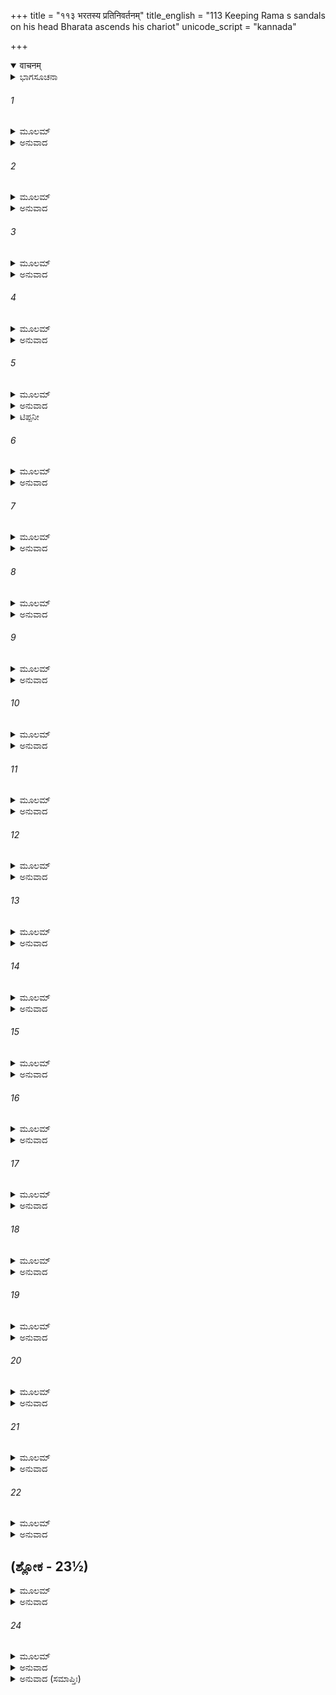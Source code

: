 +++
title = "११३ भरतस्य प्रतिनिवर्तनम्"
title_english = "113 Keeping Rama s sandals on his head Bharata ascends his chariot"
unicode_script = "kannada"

+++
<details open><summary>वाचनम्</summary>

<div class="audioEmbed"  caption="श्रीराम-हरिसीताराममूर्ति-घनपाठिभ्यां वचनम्" src="https://archive.org/download/Ramayana-recitation-Sriram-harisItArAmamUrti-Ghanapaati-v2/Kanda_2/Kanda_2_AYK-113-Bharathasya_Prathi_Nivartham.mp3"></div>
</details>



<details><summary>ಭಾಗಸೂಚನಾ</summary>

ಚಿತ್ರಕೂಟದಿಂದ ಹೊರಟ ಭರತನು ಮತ್ತೊಮ್ಮೆ ಭರದ್ವಾಜರನ್ನು ಸಂದರ್ಶಿಸಿ ಅಯೋಧ್ಯೆಗೆ ಮರಳಿ ಬಂದುದು
</details>

###### 1


<details><summary>ಮೂಲಮ್</summary>

ತತಃ ಶಿರಸಿ ಕೃತ್ವಾ ತು ಪಾದುಕೇ ಭರತಸ್ತದಾ ।  
ಆರುರೋಹ ರಥಂ ಹೃಷ್ಟಃ ಶತ್ರುಘ್ನಸಹಿತಸ್ತದಾ ॥
</details>

<details><summary>ಅನುವಾದ</summary>

ಅನಂತರ ಶ್ರೀರಾಮಚಂದ್ರನ ಪಾದುಕೆಗಳನ್ನು ತನ್ನ ಮಸ್ತಕದ ಮೇಲೆ ಹೊತ್ತು ಭರತನು ಶತ್ರುಘ್ನನೊಂದಿಗೆ ಸಂತೋಷದಿಂದ ರಥದಲ್ಲಿ ಕುಳಿತನು.॥1॥
</details>

###### 2


<details><summary>ಮೂಲಮ್</summary>

ವಸಿಷ್ಠೋ ವಾಮದೇವಶ್ಚ ಜಾಬಾಲಿಶ್ಚ ದೃಢವ್ರತಃ ।  
ಅಗ್ರತಃ ಪ್ರಯಯುಃ ಸರ್ವೇ ಮಂತ್ರಿಣೋಮಂತ್ರಪೂಜಿತಾಃ ॥
</details>

<details><summary>ಅನುವಾದ</summary>

ವಸಿಷ್ಠ, ವಾಮದೇವ ಹಾಗೂ ದೃಢತೆಯಿಂದ ಉತ್ತಮ ವ್ರತವನ್ನು ಪಾಲಿಸುವ ಉತ್ತಮ ಸಲಹೆಯಿಂದ ಸಮ್ಮಾನಿತರಾದ ಜಾಬಾಲಿ ಮೊದಲಾದ ಎಲ್ಲ ಮಂತ್ರಿಗಳು ಹಿಂದೆ-ಹಿಂದೆಯೇ ನಡೆದರು.॥2॥
</details>

###### 3


<details><summary>ಮೂಲಮ್</summary>

ಮಂದಾಕಿನೀಂ ನದೀಂ ರಮ್ಯಾಂ ಪ್ರಾಙ್ಮುಖಾಸ್ತೇ ಯಯುಸ್ತದಾ ।  
ಪ್ರದಕ್ಷಿಣಂ ಚ ಕುರ್ವಾಣಾಶ್ಚಿತ್ರಕೂಟಂ ಮಹಾಗಿರಿಮ್ ॥
</details>

<details><summary>ಅನುವಾದ</summary>

ಅವರೆಲ್ಲರೂ ಚಿತ್ರಕೂಟ ಪರ್ವತಕ್ಕೆ ಪ್ರದಕ್ಷಿಣೆ ಮಾಡುತ್ತಾ ಪರಮರಮಣೀಯ ಮಂದಾಕಿನೀ ನದಿಯನ್ನು ದಾಟಿ ಪೂರ್ವ ದಿಕ್ಕಿಗೆ ಪ್ರಯಾಣ ಬೆಳೆಸಿದರು.॥3॥
</details>

###### 4


<details><summary>ಮೂಲಮ್</summary>

ಪಶ್ಯಂಧಾತುಸಹಸ್ರಾಣಿ ರಮ್ಯಾಣಿ ವಿವಿಧಾನಿ ಚ ।  
ಪ್ರಯಯೌ ತಸ್ಯ ಪಾರ್ಶ್ವೇನ ಸಸೈನ್ಯೋ ಭರತಸ್ತದಾ ॥
</details>

<details><summary>ಅನುವಾದ</summary>

ಆಗ ಭರತನು ತನ್ನ ಸೈನ್ಯದೊಂದಿಗೆ ಸಾವಿರಾರು ಪ್ರಕಾರದ ರಮಣೀಯ ಧಾತುಗಳನ್ನು ನೋಡುತ್ತಾ ಚಿತ್ರಕೂಟದ ತಪ್ಪಲಿನಿಂದ ಹೊರಟನು.॥4॥
</details>

###### 5


<details><summary>ಮೂಲಮ್</summary>

ಅದೂರಾಚ್ಚಿತ್ರಕೂಟಸ್ಯ ದದರ್ಶ ಭರತಸ್ತದಾ ।  
ಆಶ್ರಮಂ ಯತ್ರ ಸ ಮುನಿರ್ಭರದ್ವಾಜಃ ಕೃತಾಲಯಃ ॥
</details>

<details><summary>ಅನುವಾದ</summary>

ಚಿತ್ರಕೂಟದಿಂದ ಸ್ವಲ್ಪ ದೂರ ಹೋದಾಗ ಭರತನು ಮುನಿವರ್ಯ ಭರದ್ವಾಜರು ವಾಸಿಸುತ್ತಿದ್ದ ಆಶ್ರಮವನ್ನು ನೋಡಿದನು.॥5॥*
</details>

<details><summary>ಟಿಪ್ಪನೀ</summary>

* ಈ ಆಶ್ರಮವು ಯಮುನಾ ನದಿಯ ದಕ್ಷಿಣ ದಿಕ್ಕಿನಲ್ಲಿ ಚಿತ್ರಕೂಟದ ಹತ್ತಿರವೇ ಇತ್ತು. ಗಂಗಾ-ಯಮುನೆಯರ ನಡುವಿನ ಪ್ರಯಾಗದಲ್ಲಿ ವನಕ್ಕೆ ಹೋಗುವಾಗ ಶ್ರೀರಾಮ ಮತ್ತು ಲಕ್ಷ್ಮಣ ವಿಶ್ರಮಿಸಿದ ಆಶ್ರಮಕ್ಕಿಂತ ಈ ಆಶ್ರಮವು ಭಿನ್ನವಾಗಿ ಕಾಣುತ್ತದೆ. ಅದರಿಂದಲೇ ಆಶ್ರಮದಲ್ಲಿ ಭರದ್ವಾಜರನ್ನು ಕಂಡು ಬಳಿಕ ಭರತಾದಿಗಳು ಯಮುನೆಯನ್ನು ದಾಟಿದ ಉಲ್ಲೇಖ ಸಿಗುತ್ತದೆ - ‘ತತಸ್ತೇ ಯಮುನಾಂ ದಿವ್ಯಾಂ ನದೀಂ ತೀರ್ತ್ವೋರ್ಮಿಮಾಲಿನೀಮ್’. ಈ ಎರಡನೆಯ ಆಶ್ರಮದಿಂದ ಶ್ರೀರಾಮ ಮತ್ತು ಭರತರ ಸಮಾಗಮದ ಸಮಾಚಾರ ಶೀಘ್ರವಾಗಿ ಸಿಗುತ್ತಿತ್ತು; ಅದಕ್ಕಾಗಿ ಭರತನು ಮರಳುವಾಗಲೂ ಭರದ್ವಾಜರು ಇಲ್ಲೇ ಇದ್ದರು.
</details>

###### 6


<details><summary>ಮೂಲಮ್</summary>

ಸ ತಮಾಶ್ರಮಮಾಗಮ್ಯ ಭರದ್ವಾಜಸ್ಯ ವೀರ್ಯವಾನ್ ।  
ಅವತೀರ್ಯ ರಥಾತ್ಪಾದೌ ವವಂದೇ ಕುಲನಂದನಃ ॥
</details>

<details><summary>ಅನುವಾದ</summary>

ತನ್ನ ಕುಲವನ್ನು ಆನಂದಗೊಳಿಸುವ ಪರಾಕ್ರಮಿ ಭರತನು ಮಹರ್ಷಿ ಭರದ್ವಾಜರ ಆಶ್ರಮವನ್ನು ತಲುಪಿ ರಥದಿಂದ ಕೆಳಗಿಳಿದು, ಮುನಿಯ ಚರಣಗಳಲ್ಲಿ ಸಾಷ್ಟಾಂಗ ನಮಸ್ಕಾರ ಮಾಡಿದನು.॥6॥
</details>

###### 7


<details><summary>ಮೂಲಮ್</summary>

ತತೋ ಹೃಷ್ಟೋ ಭರದ್ವಾಜೋ ಭರತಂ ವಾಕ್ಯಮಬ್ರವೀತ್ ।  
ಅಪಿ ಕೃತ್ಯಂ ಕೃತಂ ತಾತ ರಾಮೇಣ ಚ ಸಗಮಾಗತಮ್ ॥
</details>

<details><summary>ಅನುವಾದ</summary>

ಅವನು ಬಂದಿರುವುದರಿಂದ ಮಹರ್ಷಿ ಭರದ್ವಾಜರಿಗೆ ಬಹಳ ಆನಂದವಾಯಿತು. ಅವರು ಭರತನನ್ನು ಕೇಳಿದರು - ಅಯ್ಯಾ! ನಿನ್ನ ಕಾರ್ಯ ಸಂಪನ್ನವಾಯಿತು ತಾನೇ? ಶ್ರೀರಾಮಚಂದ್ರನು ಭೇಟಿಯಾದನೇ.॥7॥
</details>

###### 8


<details><summary>ಮೂಲಮ್</summary>

ಏವಮುಕ್ತಃ ಸತು ತತೋ ಭರದ್ವಾಜೇನ ಧೀಮತಾ ।  
ಪ್ರತ್ಯುವಾಚ ಭರದ್ವಾಜಂ ಭರತೋ ಧರ್ಮವತ್ಸಲಃ ॥
</details>

<details><summary>ಅನುವಾದ</summary>

ಧೀಮಂತ ಭರದ್ವಾಜರು ಹೀಗೆ ಕೇಳಿದಾಗ ಧರ್ಮವತ್ಸಲ ಭರತನು ಅವರಲ್ಲಿ ಇಂತು ಉತ್ತರಿಸಿದನು.॥8॥
</details>

###### 9


<details><summary>ಮೂಲಮ್</summary>

ಸ ಯಾಚ್ಯಮಾನೋ ಗುರುಣಾ ಮಯಾ ಚದೃಢವಿಕ್ರಮಃ ।  
ರಾಘವಃ ಪರಮಪ್ರೀತೋ ವಸಿಷ್ಠಂ ವಾಕ್ಯಮಬ್ರವೀತ್ ॥
</details>

<details><summary>ಅನುವಾದ</summary>

ಮುನಿಗಳೇ! ಭಗವಾನ್ ಶ್ರೀರಾಮನು ತನ್ನ ಪರಾಕ್ರಮದಲ್ಲಿ ದೃಢವಾಗಿರುವವನು. ನಾನು ಅವನಲ್ಲಿ ತುಂಬಾ ಪ್ರಾರ್ಥಿಸಿದೆನು. ಗುರುಗಳೂ ಆಗ್ರಹ ಮಾಡಿದರು. ಆಗ ಅವನು ಅತ್ಯಂತ ಸಂತೋಷದಿಂದ ಗುರು ವಸಿಷ್ಠರಲ್ಲಿ ಹೀಗೆ ಹೇಳಿದನು.॥9॥
</details>

###### 10


<details><summary>ಮೂಲಮ್</summary>

ಪಿತುಃ ಪ್ರತಿಜ್ಞಾಂ ತಾಮೇವ ಪಾಲಯಿಷ್ಯಾಮಿ ತತ್ತ್ವತಃ ।  
ಚತುರ್ದಶ ಹಿ ವರ್ಷಾಣಿ ಯಾಪ್ರತಿಜ್ಞಾ ಪಿತುರ್ಮಮ ॥
</details>

<details><summary>ಅನುವಾದ</summary>

ನಾನು ಹದಿನಾಲ್ಕು ವರ್ಷ ಕಾಡಿನಲ್ಲಿ ಇರಬೇಕೆಂದು ನನ್ನ ತಂದೆಯವರು ಮಾಡಿದ ಪ್ರತಿಜ್ಞೆಯನ್ನೇ ನಾನು ಯಥಾರ್ಥವಾಗಿ ಪಾಲಿಸುವೆನು.॥10॥
</details>

###### 11


<details><summary>ಮೂಲಮ್</summary>

ಏವಮುಕ್ತೋ ಮಹಾಪ್ರಾಜ್ಞೋ ವಸಿಷ್ಠಃ ಪ್ರತ್ಯುವಾಚ ಹ ।  
ವಾಕ್ಯಯಜ್ಞೋ ವಾಕ್ಯಕುಶಲಂ ರಾಘವಂ ವಚನಂ ಮಹತ್ ॥
</details>

<details><summary>ಅನುವಾದ</summary>

ಅವನು ಹೀಗೆ ಹೇಳಿದಾಗ ಮಾತಿನ ಮರ್ಮಜ್ಞರಾದ ವಸಿಷ್ಠರು ಮಾತಿನಲ್ಲಿ ಕುಶಲನಾದ ಶ್ರೀರಘುನಾಥನಲ್ಲಿ ಹೀಗೆ ಮಹತ್ವಪೂರ್ಣವಾದ ಮಾತನ್ನು ಹೇಳಿದನು.॥11॥
</details>

###### 12


<details><summary>ಮೂಲಮ್</summary>

ಏತೇ ಪ್ರಯಚ್ಛ ಸಂಹೃಷ್ಟಃ ಪಾದುಕೇ ಹೇಮಭೂಷಿತೇ ।  
ಅಯೋಧ್ಯಾಯಾಂ ಮಹಾಪ್ರಾಜ್ಞ ಯೋಗಕ್ಷೇಮಕರೋ ಭವ ॥
</details>

<details><summary>ಅನುವಾದ</summary>

ಮಹಾಪ್ರಾಜ್ಞನೇ! ನೀನು ಸಂತೋಷದಿಂದ ಈ ಸ್ವರ್ಣಭೂಷಿತಪಾದುಕೆಗಳನ್ನು ತನ್ನ ಪ್ರತಿನಿಧಿಯ ರೂಪದಲ್ಲಿ ಭರತನಿಗೆ ಕೊಟ್ಟುಬಿಡು, ಹಾಗೂ ಇವುಗಳ ಮೂಲಕ ಅಯೋಧ್ಯೆಯ ಯೋಗಕ್ಷೇಮವನ್ನು ನಿರ್ವಾಹಮಾಡು.॥12॥
</details>

###### 13


<details><summary>ಮೂಲಮ್</summary>

ಏವಮುಕ್ತೋ ವಸಿಷ್ಠೇನ ರಾಘವಃ ಪ್ರಾಙ್ಮುಖಃ ಸ್ಥಿತಃ ।  
ಪಾದುಕೇ ಹೇಮವಿಕೃತೇ ಮಮ ರಾಜ್ಯಾಯ ತೇ ದದೌ ॥
</details>

<details><summary>ಅನುವಾದ</summary>

ಗುರು ವಸಿಷ್ಠರು ಹೀಗೆ ಹೇಳಿದಾಗ ಪೂರ್ವಾಭಿಮುಖವಾಗಿ ನಿಂತಿರುವ ಶ್ರೀ ರಘುನಾಥನು ಅಯೋಧ್ಯೆಯ ರಾಜ್ಯದ ಸಂಚಾಲನೆ ಮಾಡಲಿಕ್ಕಾಗಿ ಈ ಎರಡು ಸ್ವರ್ಣಭೂಷಿತ ಪಾದುಕೆಗಳನ್ನು ಕರುಣಿಸಿದನು.॥13॥
</details>

###### 14


<details><summary>ಮೂಲಮ್</summary>

ನಿವೃತ್ತೋಽಹಮನುಜ್ಞಾತೋ ರಾಮೇಣಸುಮಹಾತ್ಮನಾ ।  
ಅಯೋಧ್ಯಾಮೇವ ಗಚ್ಛಾಮಿ ಗೃಹೀತ್ವಾ ಪಾದುಕೇ ಶುಭೇ ॥
</details>

<details><summary>ಅನುವಾದ</summary>

ಅನಂತರ ನಾನು ಮಹಾತ್ಮಾ ಶ್ರೀರಾಮನ ಆಜ್ಞೆಯನ್ನು ಪಡೆದು ಮರಳಿ ಬಂದಿರುವೆನು ಹಾಗೂ ಅವನ ಈ ಮಂಗಲಮಯ ಚರಣಪಾದುಕೆಗಳನ್ನು ತೆಗೆದುಕೊಂಡು ಅಯೋಧ್ಯೆಗೆ ಹೋಗುತ್ತಿದ್ದೇನೆ.॥14॥
</details>

###### 15


<details><summary>ಮೂಲಮ್</summary>

ಏತಚ್ಛ್ರುತ್ವಾ ಶುಭಂ ವಾಕ್ಯಂ ಭರತಸ್ಯ ಮಹಾತ್ಮನಃ ।  
ಭರದ್ವಾಜಃ ಶುಭತರಂ ಮುನಿರ್ವಾಕ್ಯಮುದಾಹರತ್ ॥
</details>

<details><summary>ಅನುವಾದ</summary>

ಮಹಾತ್ಮಾ ಭರತನ ಈ ಶುಭ ವಚನವನ್ನು ಕೇಳಿ ಭರದ್ವಾಜ ಮುನಿಗಳು ಈ ಪರಮ ಮಂಗಳಮಯ ಮಾತನ್ನು ಹೇಳಿದರು.॥15॥
</details>

###### 16


<details><summary>ಮೂಲಮ್</summary>

ನೈತಚ್ಚಿತ್ರಂ ನರವ್ಯಾಘ್ರೇ ಶೀಲವೃತ್ತವದಾಂ ವರೇ ।  
ಯದಾರ್ಯಂ ತ್ವಯಿ ತಿಷ್ಠೇತ್ತು ನಿಮ್ನೋತ್ಸೃಷ್ಟಮಿವೋದಕಮ್ ॥
</details>

<details><summary>ಅನುವಾದ</summary>

ಭರತನೇ! ನೀನು ಮನುಷ್ಯರಲ್ಲಿ ಸಿಂಹದಂತೆ ವೀರ ಹಾಗೂ ಶೀಲ, ಸದಾಚಾರ ಜ್ಞಾನಿಗಳಲ್ಲಿ ಶ್ರೇಷ್ಠನಾಗಿರುವೆ. ನೀರು ತಗ್ಗಾದ ಜಲಾಶಯಕ್ಕೆ ಎಲ್ಲ ಕಡೆಯಿಂದ ಹರಿದುಬರುವಂತೆ, ನಿನ್ನಲ್ಲಿ ಎಲ್ಲ ಶ್ರೇಷ್ಠಗುಣಗಳು ಸ್ಥಿತವಾಗಿವೆ. ಇದೇನೂ ಆಶ್ಚರ್ಯದ ಮಾತಲ್ಲ.॥16॥
</details>

###### 17


<details><summary>ಮೂಲಮ್</summary>

ಅನೃಣಃ ಸ ಮಹಾಬಾಹುಃ ಪಿತಾ ದಶರಥಸ್ತವ ।  
ಯಸ್ಯ ತ್ವಮೀದೃಶಃ ಪುತ್ರೋ ಧರ್ಮಾತ್ಮಾ ಧರ್ಮವತ್ಸಲಃ ॥
</details>

<details><summary>ಅನುವಾದ</summary>

ನಿನ್ನ ತಂದೆ ಮಹಾಬಾಹು ದಶರಥ ಮಹಾರಾಜರು ಎಲ್ಲ ಪ್ರಕಾರದ ಋಣಗಳಿಂದ ಮುಕ್ತರಾಗಿರುವರು. ಅವರಿಗೆ ನಿನ್ನಂತಹ ಧರ್ಮಪ್ರೇಮಿ ಹಾಗೂ ಧರ್ಮಾತ್ಮಾ ಪುತ್ರನಿರುವನು.॥17॥
</details>

###### 18


<details><summary>ಮೂಲಮ್</summary>

ತಮೃಷಿಂ ತು ಮಹಾಪ್ರಾಜ್ಞಃಮುಕ್ತವಾಕ್ಯಂಕೃತಾಂಜಲಿಃ ।  
ಆಮಂತ್ರಯಿತುಮಾರೇಭೇ ಚರಣಾವುಪಗೃಹ್ಯ ಚ ॥
</details>

<details><summary>ಅನುವಾದ</summary>

ಆ ಮಹಾಜ್ಞಾನೀ ಮಹರ್ಷಿಯು ಹೀಗೆ ಹೇಳಿದಾಗ ಭರತನು ಕೈಮುಗಿದುಕೊಂಡು ಅವರ ಚರಣಗಳನ್ನು ಸ್ಪರ್ಶಿಸಿದನು; ಮತ್ತೆ ಹೊರಡಲು ಅವರಿಂದ ಅಪ್ಪಣೆ ಪಡೆಯಲು ಮುಂದಾದನು.॥18॥
</details>

###### 19


<details><summary>ಮೂಲಮ್</summary>

ತತಃ ಪ್ರದಕ್ಷಿಣಂ ಕೃತ್ವಾ ಭರದ್ವಾಜಂ ಪುನಃ ಪುನಃ ।  
ಭರತಸ್ತು ಯಯೌ ಶ್ರೀಮಾನಯೋಧ್ಯಾಂ ಸಹಮಂತ್ರಿಭಿಃ ॥
</details>

<details><summary>ಅನುವಾದ</summary>

ಅನಂತರ ಶ್ರೀಮಾನ್ ಭರತನು ಪದೇ-ಪದೇ ಭರದ್ವಾಜ ಮುನಿಯ ಪ್ರದಕ್ಷಿಣೆ ಮಾಡಿ ಮಂತ್ರಿಗಳೊಂದಿಗೆ ಅಯೋಧ್ಯೆಯ ಕಡೆಗೆ ಹೊರಟನು.॥19॥
</details>

###### 20


<details><summary>ಮೂಲಮ್</summary>

ಯಾನೈಶ್ಚ ಶಕಟೈಶ್ಚೈವ ಹಯೈರ್ನಾಗೈಶ್ಚ ಸಾ ಚಮೂಃ ।  
ಪುನರ್ನಿವೃತ್ತಾ ವಿಸ್ತೀರ್ಣಾ ಭರತಸ್ಯಾನುಯಾಯಿನೀ ॥
</details>

<details><summary>ಅನುವಾದ</summary>

ಮತ್ತೆ ಆ ವಿಶಾಲವಾದ ಸೈನ್ಯವು, ರಥ, ಬಂಡಿ, ಕುದುರೆ, ಆನೆಗಳ ಸಹಿತ ಭರತನನ್ನು ಅನುಸರಿಸುತ್ತಾ ಅಯೋಧ್ಯೆಯ ಕಡೆಗೆ ಹೊರಟಿತು.॥20॥
</details>

###### 21


<details><summary>ಮೂಲಮ್</summary>

ತತಸ್ತೇ ಯಮುನಾಂ ದಿವ್ಯಾಂನದೀಂತೀರ್ತ್ವೋರ್ಮಿಮಾಲಿನೀಮ್ ।  
ದದೃಶುಸ್ತಾಂ ಪುನಃ ಸರ್ವೇ ಗಂಗಾಂ ಶಿವಜಲಾಂ ನದೀಮ್ ॥
</details>

<details><summary>ಅನುವಾದ</summary>

ಅನಂತರ ಮುಂದೆ ಹೋಗಿ ಎಲ್ಲರೂ ಅಲೆಗಳಿಂದ ಸುಶೋಭಿತ ದಿವ್ಯ ಯಮುನಾನದಿಯನ್ನು ದಾಟಿ, ಪುನಃ ಶುಭ ಸಲಿಲೆ ಗಂಗೆಯನ್ನು ದರ್ಶಿಸಿದರು.॥21॥
</details>

###### 22


<details><summary>ಮೂಲಮ್</summary>

ತಾಂ ರಮ್ಯಜಲಸಂಪೂರ್ಣಾಂ ಸಂತೀರ್ಯ ಸಹಬಾಂಧವಃ ।  
ಶೃಂಗವೇರಪುರಂ ರಮ್ಯಂ ಪ್ರವಿವೇಶ ಸಸೈನಿಕಃ ॥
</details>

<details><summary>ಅನುವಾದ</summary>

ಮತ್ತು ಬಂಧು-ಬಾಂಧವರು ಮತ್ತು ಸೈನಿಕರೊಡನೆ ಮನೋಹರ ಜಲದಿಂದ ತುಂಬಿದ ಗಂಗೆಯನ್ನು ದಾಟಿ ಪರಮ ರಮಣೀಯ ಶೃಂಗವೇರಪುರಕ್ಕೆ ತಲುಪಿದರು.॥22॥
</details>

## (ಶ್ಲೋಕ - 23½)


<details><summary>ಮೂಲಮ್</summary>

ಶೃಂಗವೇರಪುರಾದ್ಭೂಯ ಅಯೋಧ್ಯಾಂ ಸಂದದರ್ಶ ಹ ।  
ಅಯೋಧ್ಯಾಂ ತು ತದಾ ದೃಷ್ಟ್ವಾ ಪಿತ್ರಾ ಭ್ರಾತ್ರಾ ವಿವರ್ಜಿತಾಮ್ ॥  
ಭರತೋ ದುಃಖಸಂತಪ್ತಃ ಸಾರಥಿಂ ಚೇದಮಬ್ರವೀತ್ ।
</details>

<details><summary>ಅನುವಾದ</summary>

ಶೃಂಗವೇರಪುರದಿಂದ ಹೊರಟು ಹೋಗುತ್ತಿರುವಾಗ ಪುನಃ ಅಯೋಧ್ಯೆಯ ದರ್ಶನವಾಯಿತು. ಅದು ಆಗ ತಂದೆ ಮತ್ತು ಅಣ್ಣ ಇಬ್ಬರಿಂದಲೂ ವಿಹೀನವಾಗಿತ್ತು ಅದನ್ನು ನೋಡಿ ಭರತನು ದುಃಖ ಸಂತಪ್ತನಾಗಿ ಸಾರಥಿಯಲ್ಲಿ ಇಂತೆಂದನು.॥23॥
</details>

###### 24


<details><summary>ಮೂಲಮ್</summary>

ಸಾರಥೇ ಪಶ್ಯ ವಿಧ್ವಸ್ತಾ ಅಯೋಧ್ಯಾ ನ ಪ್ರಕಾಶತೇ ।  
ನಿರಾಕಾರಾ ನಿರಾನಂದಾ ದೀನಾ ಪ್ರತಿಹತಸ್ವನಾ ॥
</details>

<details><summary>ಅನುವಾದ</summary>

ಸಾರಥಿ ಸುಮಂತ್ರನೇ! ನೋಡು, ಅಯೋಧ್ಯೆಯ ಎಲ್ಲ ಶೋಭೆ ನಾಶವಾಗಿದೆ. ಆದ್ದರಿಂದ ಇದು ಮೊದಲಿನಂತೆ ಪ್ರಕಾಶಿಸುವುದಿಲ್ಲ. ಇದರ ಆ ಸುಂದರರೂಪ, ಆ ಆನಂದ ಹೊರಟುಹೋಗಿದೆ. ಈಗ ಇದು ಅತ್ಯಂತ ದೀನ ಮತ್ತು ನಿಃಶಬ್ದವಾಗಿದೆ.॥24॥
</details>

<details><summary>ಅನುವಾದ (ಸಮಾಪ್ತಿಃ)</summary>

ಶ್ರೀವಾಲ್ಮೀಕಿ ವಿರಚಿತ ಆರ್ಷರಾಮಾಯಣ ಆದಿಕಾವ್ಯದ ಅಯೋಧ್ಯಾಕಾಂಡದಲ್ಲಿ ಒಂದು ನೂರ ಹದಿಮೂರನೆಯ ಸರ್ಗ ಪೂರ್ಣವಾಯಿತು ॥113॥
</details>

